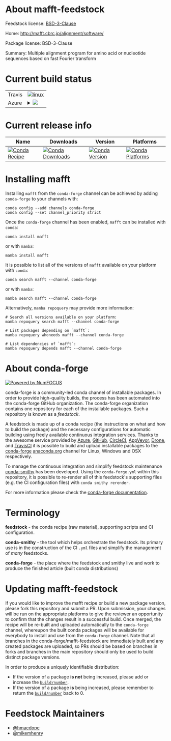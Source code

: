 About mafft-feedstock
=====================

Feedstock license: [BSD-3-Clause](https://github.com/conda-forge/mafft-feedstock/blob/main/LICENSE.txt)

Home: http://mafft.cbrc.jp/alignment/software/

Package license: BSD-3-Clause

Summary: Multiple alignment program for amino acid or nucleotide sequences based on fast Fourier transform

Current build status
====================


<table><tr>
    <td>Travis</td>
    <td>
      <a href="https://app.travis-ci.com/conda-forge/mafft-feedstock">
        <img alt="linux" src="https://img.shields.io/travis/com/conda-forge/mafft-feedstock/main.svg?label=Linux">
      </a>
    </td>
  </tr>
    
  <tr>
    <td>Azure</td>
    <td>
      <details>
        <summary>
          <a href="https://dev.azure.com/conda-forge/feedstock-builds/_build/latest?definitionId=22107&branchName=main">
            <img src="https://dev.azure.com/conda-forge/feedstock-builds/_apis/build/status/mafft-feedstock?branchName=main">
          </a>
        </summary>
        <table>
          <thead><tr><th>Variant</th><th>Status</th></tr></thead>
          <tbody><tr>
              <td>linux_64</td>
              <td>
                <a href="https://dev.azure.com/conda-forge/feedstock-builds/_build/latest?definitionId=22107&branchName=main">
                  <img src="https://dev.azure.com/conda-forge/feedstock-builds/_apis/build/status/mafft-feedstock?branchName=main&jobName=linux&configuration=linux%20linux_64_" alt="variant">
                </a>
              </td>
            </tr><tr>
              <td>linux_aarch64</td>
              <td>
                <a href="https://dev.azure.com/conda-forge/feedstock-builds/_build/latest?definitionId=22107&branchName=main">
                  <img src="https://dev.azure.com/conda-forge/feedstock-builds/_apis/build/status/mafft-feedstock?branchName=main&jobName=linux&configuration=linux%20linux_aarch64_" alt="variant">
                </a>
              </td>
            </tr><tr>
              <td>linux_ppc64le</td>
              <td>
                <a href="https://dev.azure.com/conda-forge/feedstock-builds/_build/latest?definitionId=22107&branchName=main">
                  <img src="https://dev.azure.com/conda-forge/feedstock-builds/_apis/build/status/mafft-feedstock?branchName=main&jobName=linux&configuration=linux%20linux_ppc64le_" alt="variant">
                </a>
              </td>
            </tr><tr>
              <td>osx_64</td>
              <td>
                <a href="https://dev.azure.com/conda-forge/feedstock-builds/_build/latest?definitionId=22107&branchName=main">
                  <img src="https://dev.azure.com/conda-forge/feedstock-builds/_apis/build/status/mafft-feedstock?branchName=main&jobName=osx&configuration=osx%20osx_64_" alt="variant">
                </a>
              </td>
            </tr><tr>
              <td>osx_arm64</td>
              <td>
                <a href="https://dev.azure.com/conda-forge/feedstock-builds/_build/latest?definitionId=22107&branchName=main">
                  <img src="https://dev.azure.com/conda-forge/feedstock-builds/_apis/build/status/mafft-feedstock?branchName=main&jobName=osx&configuration=osx%20osx_arm64_" alt="variant">
                </a>
              </td>
            </tr>
          </tbody>
        </table>
      </details>
    </td>
  </tr>
</table>

Current release info
====================

| Name | Downloads | Version | Platforms |
| --- | --- | --- | --- |
| [![Conda Recipe](https://img.shields.io/badge/recipe-mafft-green.svg)](https://anaconda.org/conda-forge/mafft) | [![Conda Downloads](https://img.shields.io/conda/dn/conda-forge/mafft.svg)](https://anaconda.org/conda-forge/mafft) | [![Conda Version](https://img.shields.io/conda/vn/conda-forge/mafft.svg)](https://anaconda.org/conda-forge/mafft) | [![Conda Platforms](https://img.shields.io/conda/pn/conda-forge/mafft.svg)](https://anaconda.org/conda-forge/mafft) |

Installing mafft
================

Installing `mafft` from the `conda-forge` channel can be achieved by adding `conda-forge` to your channels with:

```
conda config --add channels conda-forge
conda config --set channel_priority strict
```

Once the `conda-forge` channel has been enabled, `mafft` can be installed with `conda`:

```
conda install mafft
```

or with `mamba`:

```
mamba install mafft
```

It is possible to list all of the versions of `mafft` available on your platform with `conda`:

```
conda search mafft --channel conda-forge
```

or with `mamba`:

```
mamba search mafft --channel conda-forge
```

Alternatively, `mamba repoquery` may provide more information:

```
# Search all versions available on your platform:
mamba repoquery search mafft --channel conda-forge

# List packages depending on `mafft`:
mamba repoquery whoneeds mafft --channel conda-forge

# List dependencies of `mafft`:
mamba repoquery depends mafft --channel conda-forge
```


About conda-forge
=================

[![Powered by
NumFOCUS](https://img.shields.io/badge/powered%20by-NumFOCUS-orange.svg?style=flat&colorA=E1523D&colorB=007D8A)](https://numfocus.org)

conda-forge is a community-led conda channel of installable packages.
In order to provide high-quality builds, the process has been automated into the
conda-forge GitHub organization. The conda-forge organization contains one repository
for each of the installable packages. Such a repository is known as a *feedstock*.

A feedstock is made up of a conda recipe (the instructions on what and how to build
the package) and the necessary configurations for automatic building using freely
available continuous integration services. Thanks to the awesome service provided by
[Azure](https://azure.microsoft.com/en-us/services/devops/), [GitHub](https://github.com/),
[CircleCI](https://circleci.com/), [AppVeyor](https://www.appveyor.com/),
[Drone](https://cloud.drone.io/welcome), and [TravisCI](https://travis-ci.com/)
it is possible to build and upload installable packages to the
[conda-forge](https://anaconda.org/conda-forge) [anaconda.org](https://anaconda.org/)
channel for Linux, Windows and OSX respectively.

To manage the continuous integration and simplify feedstock maintenance
[conda-smithy](https://github.com/conda-forge/conda-smithy) has been developed.
Using the ``conda-forge.yml`` within this repository, it is possible to re-render all of
this feedstock's supporting files (e.g. the CI configuration files) with ``conda smithy rerender``.

For more information please check the [conda-forge documentation](https://conda-forge.org/docs/).

Terminology
===========

**feedstock** - the conda recipe (raw material), supporting scripts and CI configuration.

**conda-smithy** - the tool which helps orchestrate the feedstock.
                   Its primary use is in the construction of the CI ``.yml`` files
                   and simplify the management of *many* feedstocks.

**conda-forge** - the place where the feedstock and smithy live and work to
                  produce the finished article (built conda distributions)


Updating mafft-feedstock
========================

If you would like to improve the mafft recipe or build a new
package version, please fork this repository and submit a PR. Upon submission,
your changes will be run on the appropriate platforms to give the reviewer an
opportunity to confirm that the changes result in a successful build. Once
merged, the recipe will be re-built and uploaded automatically to the
`conda-forge` channel, whereupon the built conda packages will be available for
everybody to install and use from the `conda-forge` channel.
Note that all branches in the conda-forge/mafft-feedstock are
immediately built and any created packages are uploaded, so PRs should be based
on branches in forks and branches in the main repository should only be used to
build distinct package versions.

In order to produce a uniquely identifiable distribution:
 * If the version of a package **is not** being increased, please add or increase
   the [``build/number``](https://docs.conda.io/projects/conda-build/en/latest/resources/define-metadata.html#build-number-and-string).
 * If the version of a package **is** being increased, please remember to return
   the [``build/number``](https://docs.conda.io/projects/conda-build/en/latest/resources/define-metadata.html#build-number-and-string)
   back to 0.

Feedstock Maintainers
=====================

* [@hmacdope](https://github.com/hmacdope/)
* [@mikemhenry](https://github.com/mikemhenry/)

